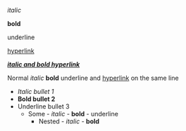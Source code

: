 *italic*

**bold**

underline

[hyperlink](https:/github.com/DS4SD/docling)

[***italic and bold hyperlink***](https:/github.com/DS4SD/docling)

Normal *italic* **bold** underline and [hyperlink](https:/github.com/DS4SD/docling) on the same line

- *Italic bullet 1*
- **Bold bullet 2**
- Underline bullet 3
    - Some     - *italic*     - **bold**     - underline
        - Nested         - *italic*         - **bold**